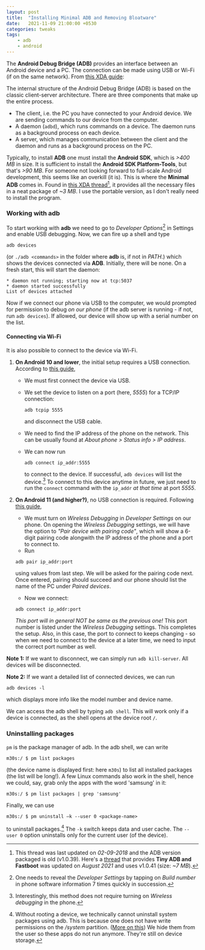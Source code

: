 ```yaml
---
layout: post
title:  "Installing Minimal ADB and Removing Bloatware"
date:   2021-11-09 21:00:00 +0530
categories: tweaks
tags:
    - adb
    - android
---
```

[//]: # (The body)

The **Android Debug Bridge (ADB)** provides an interface between an Android device and a PC. The connection can be made using USB or Wi-Fi (if on the same network). From [this XDA guide][1]:

The internal structure of the Android Debug Bridge (ADB) is based on the classic client-server architecture. There are three components that make up the entire process.

  - The client, i.e. the PC you have connected to your Android device. We are sending commands to our device from the computer.
  - A daemon (`adbd`), which runs commands on a device. The daemon runs as a background process on each device.
  - A server, which manages communication between the client and the daemon and runs as a background process on the PC.

Typically, to install **ADB** one must install the **Android SDK**, which is *>400 MB* in size. It is sufficient to install the **Android SDK Platform-Tools**, but that's *>90 MB*. For someone not looking forward to full-scale Android development, this seems like an overkill (it is). This is where the **Minimal ADB** comes in. Found in [this XDA thread][2][^vernote], it provides all the necessary files in a neat package of *~3 MB*. I use the portable version, as I don't really need to install the program.

### Working with adb

To start working with **adb** we need to go to *Developer Options*[^dops] in Settings and enable USB debugging. Now, we can fire up a shell and type
```shell
adb devices
```
(or `./adb <commands>` in the folder where **adb** is, if not in *PATH*.) which shows the devices connected via **ADB**. Initially, there will be none. On a fresh start, this will start the daemon:
```
* daemon not running; starting now at tcp:5037
* daemon started successfully
List of devices attached

```
Now if we connect our phone via USB to the computer, we would prompted for permission to debug *on our phone* (if the adb server is running - if not, run `adb devices`). If allowed, our device will show up with a serial number on the list.

#### Connecting via Wi-Fi

It is also possible to connect to the device via Wi-Fi. 

  1. **On Android 10 and lower**, the initial setup requires a USB connection. According to [this guide][5],
      - We must first connect the device via USB.
      - We set the device to listen on a port (here, *5555*) for a TCP/IP connection:

        ```shell
        adb tcpip 5555
        ```
        and disconnect the USB cable.
      - We need to find the IP address of the phone on the network. This can be usually found at *About phone > Status info > IP address*.
      - We can now run

        ```shell
        adb connect ip_addr:5555
        ```
        to connect to the device. If successful, `adb devices` will list the device.[^wifidbg] To connect to this device anytime in future, we just need to run the `connect` command with the `ip_addr` *at that time* at port *5555*.

  2. **On Android 11 (and higher?)**, no USB connection is required. Following [this guide][6],
      - We must turn on *Wireless Debugging* in *Developer Settings* on our phone. On opening the *Wireless Debugging* settings, we will have the option to *"Pair device with pairing code"*, which will show a 6-digit pairing code alongwith the IP address of the phone and a port to connect to.
      - Run
      ```
      adb pair ip_addr:port
      ```
      using values from last step. We will be asked for the pairing code next. Once entered, pairing should succeed and our phone should list the name of the PC under *Paired devices*.
      - Now we connect:
      ```
      adb connect ip_addr:port
      ```
      *This port will in general NOT be same as the previous one!* This port number is listed under the *Wireless Debugging* settings. This completes the setup. Also, in this case, the port to connect to keeps changing - so when we need to connect to the device at a later time, we need to input the correct port number as well.

**Note 1:** If we want to disconnect, we can simply run `adb kill-server`. All devices will be disconnected. 


**Note 2:** If we want a detailed list of connected devices, we can run
```shell
adb devices -l
```
which displays more info like the model number and device name.

We can access the adb shell by typing `adb shell`. This will work only if a device is connected, as the shell opens at the device root `/`.

### Uninstalling packages

`pm` is the package manager of adb. In the adb shell, we can write
```shell
m30s:/ $ pm list packages
```
(the device name is displayed first: here `m30s`)
to list all installed packages (the list will be long!). A few Linux commands also work in the shell, hence we could, say, grab only the apps with the word 'samsung' in it:
```shell
m30s:/ $ pm list packages | grep 'samsung'
```
Finally, we can use
```shell
m30s:/ $ pm uninstall –k --user 0 <package-name>
```
to uninstall packages.[^unstnote] The `-k` switch keeps data and user cache. The `--user 0` option uninstalls only for the current user (of the device).






[//]: # (Footnotes, if any)

[^vernote]: This thread was last updated on *02-09-2018* and the ADB version packaged is old (v1.0.39). Here's a [thread][3] that provides **Tiny ADB and Fastboot** was updated on *August 2021* and uses v1.0.41 (size: *~7 MB*).
[^dops]: One needs to reveal the *Developer Settings* by tapping on *Build number* in phone software information 7 times quickly in succession.
[^wifidbg]: Interestingly, this method does not require turning on *Wireless debugging* in the phone.
[^unstnote]: Without rooting a device, we technically cannot uninstall system packages using adb. This is because one does not have write permissions on the */system* partition. ([More on this][4]) We hide them from the user so these apps do not run anymore. They're still on device storage.





[//]: # (Links, if any)

[1]: <https://www.xda-developers.com/install-adb-windows-macos-linux/>
[2]: <https://forum.xda-developers.com/t/tool-minimal-adb-and-fastboot-2-9-18.2317790/>
[3]: <https://forum.xda-developers.com/t/tool-windows-tiny-adb-fastboot-august-2021.3944288/>
[4]: <https://gitlab.com/W1nst0n/universal-android-debloater/-/wikis/FAQ>
[5]: <https://developer.android.com/studio/command-line/adb/?gclid=CjwKCAjw2dD7BRASEiwAWCtCbxKzwu63T-HpLaIp8ASO1aNA6aRl7_8Wvc2LqCvf3BI3umOlQQaOtBoCQrEQAvD_BwE&gclsrc=aw.ds#wireless>
[6]: <https://developer.android.com/studio/run/device#wireless>